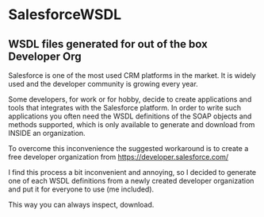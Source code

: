 # SalesforceWSDL
## WSDL files generated for out of the box Developer Org

Salesforce is one of the most used CRM platforms in the market. It is widely used and the developer community is growing every year.

Some developers, for work or for hobby, decide to create applications and tools that integrates with the Salesforce platform.
In order to write such applications you often need the WSDL definitions of the SOAP objects and methods supported, which is only available to generate and download from INSIDE an organization.

To overcome this inconvenience the suggested workaround is to create a free developer organization from https://developer.salesforce.com/

I find this process a bit inconvenient and annoying, so I decided to generate one of each WSDL definitions from a newly created  developer organization and put it for everyone to use (me included).

This way you can always inspect, download.
